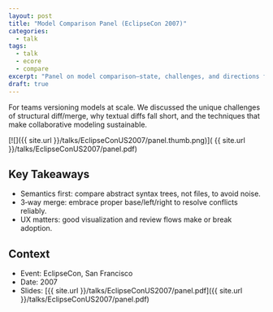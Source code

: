 ```yaml
---
layout: post
title: "Model Comparison Panel (EclipseCon 2007)"
categories:
  - talk
tags:
  - talk
  - ecore
  - compare
excerpt: "Panel on model comparison—state, challenges, and directions from EclipseCon 2007."
draft: true
---
```


For teams versioning models at scale. We discussed the unique challenges of structural diff/merge, why textual diffs fall short, and the techniques that make collaborative modeling sustainable.

[![]({{ site.url }}/talks/EclipseConUS2007/panel.thumb.png)]( {{ site.url }}/talks/EclipseConUS2007/panel.pdf)

## Key Takeaways
- Semantics first: compare abstract syntax trees, not files, to avoid noise.
- 3‑way merge: embrace proper base/left/right to resolve conflicts reliably.
- UX matters: good visualization and review flows make or break adoption.

## Context
- Event: EclipseCon, San Francisco
- Date: 2007
- Slides: [{{ site.url }}/talks/EclipseConUS2007/panel.pdf]({{ site.url }}/talks/EclipseConUS2007/panel.pdf)
